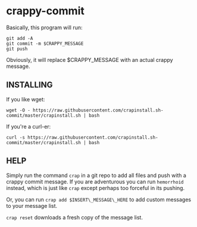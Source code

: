 # crappy-commit
Basically, this program will run:


    git add -A
    git commit -m $CRAPPY_MESSAGE
    git push

Obviously, it will replace $CRAPPY_MESSAGE with  an actual crappy message.


## INSTALLING
If you like wget:

    wget -O - https://raw.githubusercontent.com/crapinstall.sh-commit/master/crapinstall.sh | bash

If you're a curl-er:

    curl -s https://raw.githubusercontent.com/crapinstall.sh-commit/master/crapinstall.sh | bash


## HELP
Simply run the command `crap` in a git repo to add all files and push with a crappy commit message.
If you are adventurous you can run `hemorrhoid` instead, which is just like `crap` except perhaps too forceful in its pushing.

Or, you can run `crap add $INSERT\_MESSAGE\_HERE` to add custom messages to your message list.


`crap reset` downloads a fresh copy of the message list.
